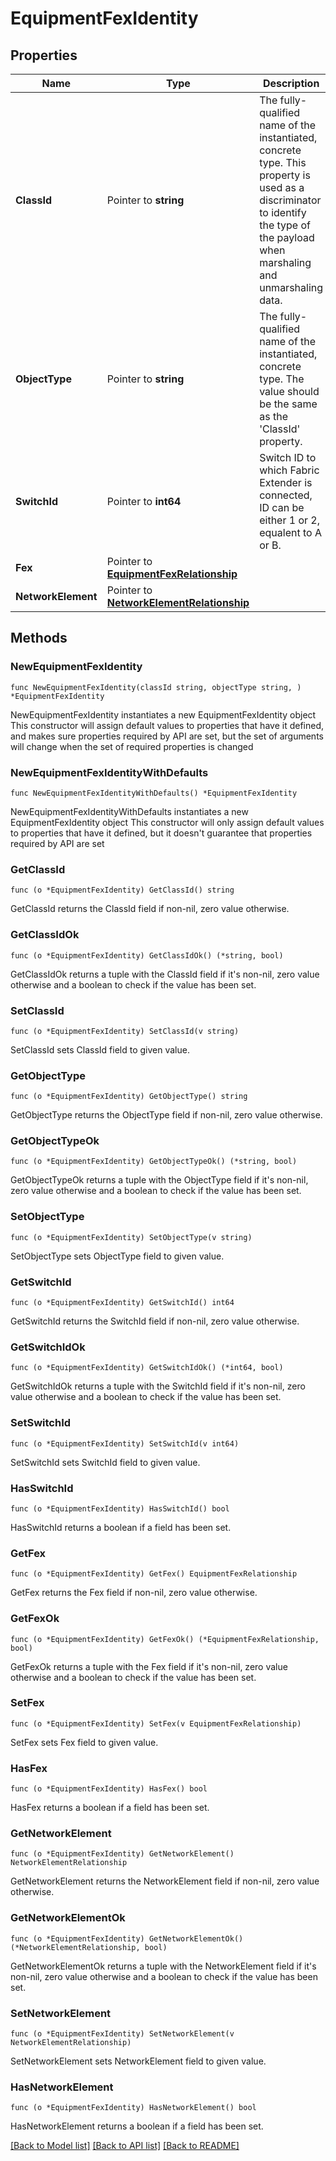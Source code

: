 # EquipmentFexIdentity

## Properties

Name | Type | Description | Notes
------------ | ------------- | ------------- | -------------
**ClassId** | Pointer to **string** | The fully-qualified name of the instantiated, concrete type. This property is used as a discriminator to identify the type of the payload when marshaling and unmarshaling data. | [default to "equipment.FexIdentity"]
**ObjectType** | Pointer to **string** | The fully-qualified name of the instantiated, concrete type. The value should be the same as the &#39;ClassId&#39; property. | [default to "equipment.FexIdentity"]
**SwitchId** | Pointer to **int64** | Switch ID to which Fabric Extender is connected, ID can be either 1 or 2, equalent to A or B. | [optional] [readonly] 
**Fex** | Pointer to [**EquipmentFexRelationship**](EquipmentFexRelationship.md) |  | [optional] 
**NetworkElement** | Pointer to [**NetworkElementRelationship**](NetworkElementRelationship.md) |  | [optional] 

## Methods

### NewEquipmentFexIdentity

`func NewEquipmentFexIdentity(classId string, objectType string, ) *EquipmentFexIdentity`

NewEquipmentFexIdentity instantiates a new EquipmentFexIdentity object
This constructor will assign default values to properties that have it defined,
and makes sure properties required by API are set, but the set of arguments
will change when the set of required properties is changed

### NewEquipmentFexIdentityWithDefaults

`func NewEquipmentFexIdentityWithDefaults() *EquipmentFexIdentity`

NewEquipmentFexIdentityWithDefaults instantiates a new EquipmentFexIdentity object
This constructor will only assign default values to properties that have it defined,
but it doesn't guarantee that properties required by API are set

### GetClassId

`func (o *EquipmentFexIdentity) GetClassId() string`

GetClassId returns the ClassId field if non-nil, zero value otherwise.

### GetClassIdOk

`func (o *EquipmentFexIdentity) GetClassIdOk() (*string, bool)`

GetClassIdOk returns a tuple with the ClassId field if it's non-nil, zero value otherwise
and a boolean to check if the value has been set.

### SetClassId

`func (o *EquipmentFexIdentity) SetClassId(v string)`

SetClassId sets ClassId field to given value.


### GetObjectType

`func (o *EquipmentFexIdentity) GetObjectType() string`

GetObjectType returns the ObjectType field if non-nil, zero value otherwise.

### GetObjectTypeOk

`func (o *EquipmentFexIdentity) GetObjectTypeOk() (*string, bool)`

GetObjectTypeOk returns a tuple with the ObjectType field if it's non-nil, zero value otherwise
and a boolean to check if the value has been set.

### SetObjectType

`func (o *EquipmentFexIdentity) SetObjectType(v string)`

SetObjectType sets ObjectType field to given value.


### GetSwitchId

`func (o *EquipmentFexIdentity) GetSwitchId() int64`

GetSwitchId returns the SwitchId field if non-nil, zero value otherwise.

### GetSwitchIdOk

`func (o *EquipmentFexIdentity) GetSwitchIdOk() (*int64, bool)`

GetSwitchIdOk returns a tuple with the SwitchId field if it's non-nil, zero value otherwise
and a boolean to check if the value has been set.

### SetSwitchId

`func (o *EquipmentFexIdentity) SetSwitchId(v int64)`

SetSwitchId sets SwitchId field to given value.

### HasSwitchId

`func (o *EquipmentFexIdentity) HasSwitchId() bool`

HasSwitchId returns a boolean if a field has been set.

### GetFex

`func (o *EquipmentFexIdentity) GetFex() EquipmentFexRelationship`

GetFex returns the Fex field if non-nil, zero value otherwise.

### GetFexOk

`func (o *EquipmentFexIdentity) GetFexOk() (*EquipmentFexRelationship, bool)`

GetFexOk returns a tuple with the Fex field if it's non-nil, zero value otherwise
and a boolean to check if the value has been set.

### SetFex

`func (o *EquipmentFexIdentity) SetFex(v EquipmentFexRelationship)`

SetFex sets Fex field to given value.

### HasFex

`func (o *EquipmentFexIdentity) HasFex() bool`

HasFex returns a boolean if a field has been set.

### GetNetworkElement

`func (o *EquipmentFexIdentity) GetNetworkElement() NetworkElementRelationship`

GetNetworkElement returns the NetworkElement field if non-nil, zero value otherwise.

### GetNetworkElementOk

`func (o *EquipmentFexIdentity) GetNetworkElementOk() (*NetworkElementRelationship, bool)`

GetNetworkElementOk returns a tuple with the NetworkElement field if it's non-nil, zero value otherwise
and a boolean to check if the value has been set.

### SetNetworkElement

`func (o *EquipmentFexIdentity) SetNetworkElement(v NetworkElementRelationship)`

SetNetworkElement sets NetworkElement field to given value.

### HasNetworkElement

`func (o *EquipmentFexIdentity) HasNetworkElement() bool`

HasNetworkElement returns a boolean if a field has been set.


[[Back to Model list]](../README.md#documentation-for-models) [[Back to API list]](../README.md#documentation-for-api-endpoints) [[Back to README]](../README.md)



